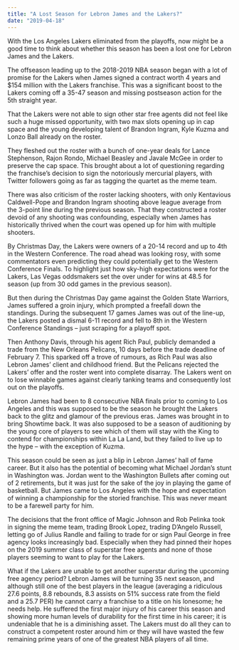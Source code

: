 ```yaml
---
title: "A Lost Season for Lebron James and the Lakers?"
date: "2019-04-18"
---
```


With the Los Angeles Lakers eliminated from the playoffs, now might be a good time to think about whether this season has been a lost one for Lebron James and the Lakers.  

The offseason leading up to the 2018-2019 NBA season began with a lot of promise for the Lakers when James signed a contract worth 4 years and $154 million with the Lakers franchise. This was a significant boost to the Lakers coming off a 35-47 season and missing postseason action for the 5th straight year.  

That the Lakers were not able to sign other star free agents did not feel like such a huge missed opportunity, with two max slots opening up in cap space and the young developing talent of Brandon Ingram, Kyle Kuzma and Lonzo Ball already on the roster.  

They fleshed out the roster with a bunch of one-year deals for Lance Stephenson, Rajon Rondo, Michael Beasley and Javale McGee in order to preserve the cap space. This brought about a lot of questioning regarding the franchise’s decision to sign the notoriously mercurial players, with Twitter followers going as far as tagging the quartet as the meme team.  

There was also criticism of the roster lacking shooters, with only Kentavious Caldwell-Pope and Brandon Ingram shooting above league average from the 3-point line during the previous season. That they constructed a roster devoid of any shooting was confounding, especially when James has historically thrived when the court was opened up for him with multiple shooters.  

By Christmas Day, the Lakers were owners of a 20-14 record and up to 4th in the Western Conference. The road ahead was looking rosy, with some commentators even predicting they could potentially get to the Western Conference Finals. To highlight just how sky-high expectations were for the Lakers, Las Vegas oddsmakers set the over under for wins at 48.5 for season (up from 30 odd games in the previous season).  

But then during the Christmas Day game against the Golden State Warriors, James suffered a groin injury, which prompted a freefall down the standings. During the subsequent 17 games James was out of the line-up, the Lakers posted a dismal 6-11 record and fell to 8th in the Western Conference Standings – just scraping for a playoff spot.  

Then Anthony Davis, through his agent Rich Paul, publicly demanded a trade from the New Orleans Pelicans, 10 days before the trade deadline of February 7. This sparked off a trove of rumours, as Rich Paul was also Lebron James’ client and childhood friend. But the Pelicans rejected the Lakers’ offer and the roster went into complete disarray. The Lakers went on to lose winnable games against clearly tanking teams and consequently lost out on the playoffs.  

Lebron James had been to 8 consecutive NBA finals prior to coming to Los Angeles and this was supposed to be the season he brought the Lakers back to the glitz and glamour of the previous eras. James was brought in to bring Showtime back. It was also supposed to be a season of auditioning by the young core of players to see which of them will stay with the King to contend for championships within La La Land, but they failed to live up to the hype – with the exception of Kuzma.  

This season could be seen as just a blip in Lebron James’ hall of fame career. But it also has the potential of becoming what Michael Jordan’s stunt in Washington was. Jordan went to the Washington Bullets after coming out of 2 retirements, but it was just for the sake of the joy in playing the game of basketball. But James came to Los Angeles with the hope and expectation of winning a championship for the storied franchise. This was never meant to be a farewell party for him.  

The decisions that the front office of Magic Johnson and Rob Pelinka took in signing the meme team, trading Brook Lopez, trading D’Angelo Russell, letting go of Julius Randle and failing to trade for or sign Paul George in free agency looks increasingly bad. Especially when they had pinned their hopes on the 2019 summer class of superstar free agents and none of those players seeming to want to play for the Lakers.  

What if the Lakers are unable to get another superstar during the upcoming free agency period? Lebron James will be turning 35 next season, and although still one of the best players in the league (averaging a ridiculous 27.6 points, 8.8 rebounds, 8.3 assists on 51% success rate from the field and a 25.7 PER) he cannot carry a franchise to a title on his lonesome; he needs help. He suffered the first major injury of his career this season and showing more human levels of durability for the first time in his career; it is undeniable that he is a diminishing asset. The Lakers must do all they can to construct a competent roster around him or they will have wasted the few remaining prime years of one of the greatest NBA players of all time.
